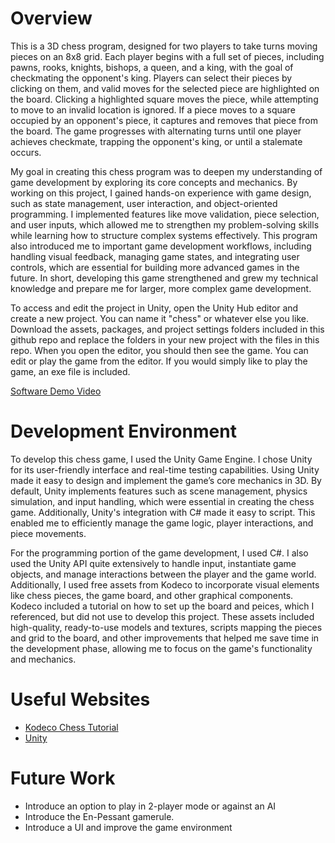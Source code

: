 # Overview

This is a 3D chess program, designed for two players to take turns moving pieces on an 8x8 grid. Each player begins with a full set of pieces, including pawns, rooks, knights, bishops, a queen, and a king, with the goal of checkmating the opponent's king. Players can select their pieces by clicking on them, and valid moves for the selected piece are highlighted on the board. Clicking a highlighted square moves the piece, while attempting to move to an invalid location is ignored. If a piece moves to a square occupied by an opponent's piece, it captures and removes that piece from the board. The game progresses with alternating turns until one player achieves checkmate, trapping the opponent's king, or until a stalemate occurs.

My goal in creating this chess program was to deepen my understanding of game development by exploring its core concepts and mechanics. By working on this project, I gained hands-on experience with game design, such as state management, user interaction, and object-oriented programming. I implemented features like move validation, piece selection, and user inputs, which allowed me to strengthen my problem-solving skills while learning how to structure complex systems effectively. This program also introduced me to important game development workflows, including handling visual feedback, managing game states, and integrating user controls, which are essential for building more advanced games in the future. In short, developing this game strengthened and grew my technical knowledge and prepare me for larger, more complex game development.

To access and edit the project in Unity, open the Unity Hub editor and create a new project. You can name it "chess" or whatever else you like. Download the assets, packages, and project settings folders included in this github repo and replace the folders in your new project with the files in this repo. When you open the editor, you should then see the game. You can edit or play the game from the editor. If you would simply like to play the game, an exe file is included.

[Software Demo Video](http://youtube.link.goes.here)

# Development Environment

To develop this chess game, I used the Unity Game Engine. I chose Unity for its user-friendly interface and real-time testing capabilities. Using Unity made it easy to design and implement the game’s core mechanics in 3D. By default, Unity implements features such as scene management, physics simulation, and input handling, which were essential in creating the chess game. Additionally, Unity's integration with C# made it easy to script. This enabled me to efficiently manage the game logic, player interactions, and piece movements.

For the programming portion of the game development, I used C#. I also used the Unity API quite extensively to handle input, instantiate game objects, and manage interactions between the player and the game world. Additionally, I used free assets from Kodeco to incorporate visual elements like chess pieces, the game board, and other graphical components. Kodeco included a tutorial on how to set up the board and peices, which I referenced, but did not use to develop this project. These assets included high-quality, ready-to-use models and textures, scripts mapping the pieces and grid to the board, and other improvements that helped me save time in the development phase, allowing me to focus on the game's functionality and mechanics.

# Useful Websites

* [Kodeco Chess Tutorial](https://www.kodeco.com/5441-how-to-make-a-chess-game-with-unity)
* [Unity](https://unity.com/)

# Future Work

* Introduce an option to play in 2-player mode or against an AI
* Introduce the En-Pessant gamerule.
* Introduce a UI and improve the game environment
